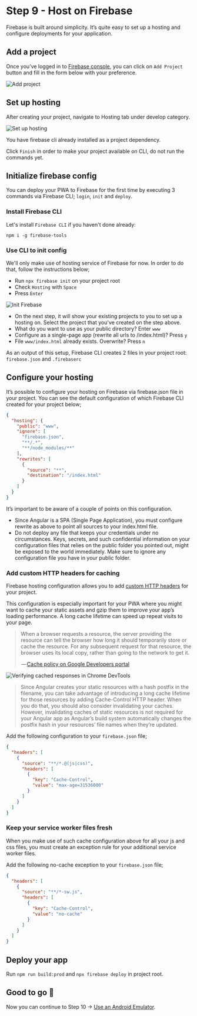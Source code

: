# Step 9 - Host on Firebase

Firebase is built around simplicity. It’s quite easy to set up a hosting and configure deployments for your application.

## Add a project

Once you’ve logged in to [Firebase console](https://console.firebase.google.com/), you can click on `Add Project` button and fill in the form below with your preference.

![Add project](https://cdn-images-1.medium.com/max/1600/1*Qh-SDA2No4fQl--m31zQTg.png)

## Set up hosting

After creating your project, navigate to Hosting tab under develop category. 

![Set up hosting](https://cdn-images-1.medium.com/max/2400/1*ncc-9H9yvbsiuwUab45vTQ.png)

You have firebase cli already installed as a project dependency. 

Click `Finish` in order to make your project available on CLI, do not run the commands yet.

## Initialize firebase config

You can deploy your PWA to Firebase for the first time by executing 3 commands via Firebase CLI; `login`, `init` and `deploy`.

### Install Firebase CLI

Let's install `Firebase CLI` if you haven't done already:

```
npm i -g firebase-tools
``` 

### Use CLI to init config

We'll only make use of hosting service of Firebase for now. In order to do that, follow the instructions below;

* Run `npx firebase init` on your project root 
* Check `Hosting` with `Space`
* Press `Enter`

![Init Firebase](https://cdn-images-1.medium.com/max/2400/1*WpxdhNU_HQ2y9yp6RoRNig.png)

* On the next step, it will show your existing projects to you to set up a hosting on. Select the project that you've created on the step above.
* What do you want to use as your public directory? Enter `www`
* Configure as a single-page app (rewrite all urls to /index.html)? Press `y`
* File `www/index.html` already exists. Overwrite? Press `n`

As an output of this setup, Firebase CLI creates 2 files in your project root: `firebase.json` and `.firebaserc`

## Configure your hosting

It’s possible to configure your hosting on Firebase via firebase.json file in your project. You can see the default configuration of which Firebase CLI created for your project below;

```json
{
  "hosting": {
    "public": "www",
    "ignore": [
      "firebase.json",
      "**/.*",
      "**/node_modules/**"
    ],
    "rewrites": [
      {
        "source": "**",
        "destination": "/index.html"
      }
    ]
  }
}
```

It’s important to be aware of a couple of points on this configuration.

* Since Angular is a SPA (Single Page Application), you must configure rewrite as above to point all sources to your index.html file.
* Do not deploy any file that keeps your credentials under no circumstances. Keys, secrets, and such confidential information on your configuration files that relies on the public folder you pointed out, might be exposed to the world immediately. Make sure to ignore any configuration file you have in your public folder.

### Add custom HTTP headers for caching

Firebase hosting configuration allows you to add [custom HTTP headers](https://firebase.google.com/docs/hosting/full-config#headers) for your project.

This configuration is especially important for your PWA where you might want to cache your static assets and gzip them to improve your app’s loading performance. A long cache lifetime can speed up repeat visits to your page.

> When a browser requests a resource, the server providing the resource can tell the browser how long it should temporarily store or cache the resource. For any subsequent request for that resource, the browser uses its local copy, rather than going to the network to get it.
>
> — [Cache policy on Google Developers portal](https://developers.google.com/web/tools/lighthouse/audits/cache-policy)

![Verifying cached responses in Chrome DevTools](https://cdn-images-1.medium.com/max/1600/0*ejKN_MNjBX8L7TUH.png)

> Since Angular creates your static resources with a hash postfix in the filename, you can take advantage of introducing a long cache lifetime for those resources by adding Cache-Control HTTP header. When you do that, you should also consider invalidating your caches. However, invalidating caches of static resources is not required for your Angular app as Angular’s build system automatically changes the postfix hash in your resources’ file names when they’re updated.

Add the following configuration to your `firebase.json` file;

```json
{
  "headers": [
    {
      "source": "**/*.@(js|css)",
      "headers": [
        {
          "key": "Cache-Control",
          "value": "max-age=31536000"
        }
      ]
    }
  ]
}
```

### Keep your service worker files fresh

When you make use of such cache configuration above for all your js and css files, you must create an exception rule for your additional service worker files. 

Add the following no-cache exception to your `firebase.json` file;

```json
{
  "headers": [
    {
      "source": "**/*-sw.js",
      "headers": [
        {
          "key": "Cache-Control",
          "value": "no-cache"
        }
      ]
    }
  ]
}
```

## Deploy your app

Run `npm run build:prod` and `npx firebase deploy` in project root.
 

## Good to go 🎯

Now you can continue to Step 10 -> [Use an Android Emulator](https://github.com/onderceylan/pwa-workshop-angular-firebase/blob/step-10/README.md).

